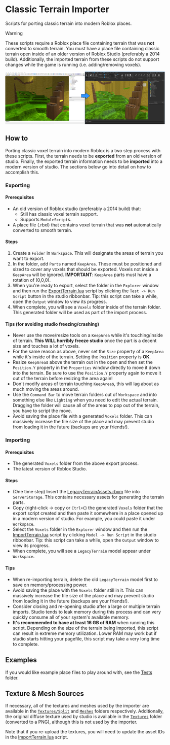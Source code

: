 # Classic Terrain Importer
Scripts for porting classic terrain into modern Roblox places. 

> [!WARNING]
> These scripts require a Roblox place file containing terrain that was **not** converted to smooth terrain. You must have a place file containing classic terrain open inside of an older version of Roblox Studio (preferably a 2014 build). Additionally, the imported terrain from these scripts do not support changes while the game is running (i.e. adding/removing voxels).

![](./Screenshots/Screenshot1.png)

## How to
Porting classic voxel terrain into modern Roblox is a two step process with these scripts. First, the terrain needs to be **exported** from an old version of studio. Finally, the exported terrain information needs to be **imported** into a modern version of studio. The sections below go into detail on how to accomplish this.

### Exporting

#### Prerequisites
- An old version of Roblox studio (preferably a 2014 build) that:
    - Still has classic voxel terrain support.
    - Supports `ModuleScript`s.
- A place file (.rbxl) that contains voxel terrain that was **not** automatically converted to smooth terrain.

#### Steps
1. Create a `Folder` in `Workspace`. This will designate the areas of terrain you want to export.
2. In the folder, add `Part`s named `KeepArea`. These must be positioned and sized to cover any voxels that should be exported. Voxels not inside a `KeepArea` will be ignored. **IMPORTANT**: `KeepArea` parts must have a rotation of (0,0,0).
3. When you're ready to export, select the folder in the `Explorer` window and then run the [ExportTerrain.lua](./ExportTerrain.lua) script by clicking the `Test -> Run Script` button in the studio ribbonbar. Tip: this script can take a while, open the `Output` window to view its progress.
4. When complete, you will see a `Voxels` folder inside of the terrain folder. This generated folder will be used as part of the import process.

#### Tips (for avoiding studio freezing/crashing)
- Never use the move/resize tools on a `KeepArea` while it's touching/inside of terrain. **This WILL horribly freeze studio** once the part is a decent size and touches a lot of voxels.
- For the same reason as above, never set the `Size` property of a `KeepArea` while it's inside of the terrain. Setting the `Position` property is **OK**.
- Resize `KeepArea`s above the terrain out in the open and then set the `Position.Y` property in the `Properties` window directly to move it down into the terrain. Be sure to use the `Position.Y` property again to move it out of the terrain before resizing the area again!
- Don't modify areas of terrain touching `KeepArea`s, this will lag about as much moving the areas around.
- Use the `Command Bar` to move terrain folders out of `Workspace` and into something else like `Lighting` when you need to edit the actual terrain. Dragging the folder will cause all of the areas to pop out of the terrain, you have to script the move.
- Avoid saving the place file with a generated `Voxels` folder. This can massively increase the file size of the place and may prevent studio from loading it in the future (backups are your friends!).

### Importing

#### Prerequisites
- The generated `Voxels` folder from the above export process.
- The latest version of Roblox Studio.

#### Steps
- (One time step) Insert the [LegacyTerrainAssets.rbxm](./LegacyTerrainAssets.rbxm) file into `ServerStorage`. This contains necessary assets for generating the terrain parts.
- Copy (right-click -> copy or `Ctrl+C`) the generated `Voxels` folder that the export script created and then paste it somewhere in a place opened up in a modern version of studio. For example, you could paste it under `Workspace`.
- Select the `Voxels` folder in the `Explorer` window and then run the [ImportTerrain.lua](./ImportTerrain.lua) script by clicking `Model -> Run Script` in the studio ribbonbar. Tip: this script can take a while, open the `Output` window to view its progress.
- When complete, you will see a `LegacyTerrain` model appear under `Workspace`.

#### Tips
- When re-importing terrain, delete the old `LegacyTerrain` model first to save on memory/processing power.
- Avoid saving the place with the `Voxels` folder still in it. This can massively increase the file size of the place and may prevent studio from loading it in the future (backups are your friends!).
- Consider closing and re-opening studio after a large or multiple terrain imports. Studio tends to leak memory during this process and can very quickly consume all of your system's available memory.
- **It's recommended to have at least 16 GB of RAM** when running this script. Depending on the size of the terrain being imported, this script can result in extreme memory utilization. Lower RAM may work but if studio starts hitting your pagefile, this script may take a very long time to complete.

## Examples
If you would like example place files to play around with, see the [Tests](./Tests) folder.

## Texture & Mesh Sources
If necessary, all of the textures and meshes used by the importer are available in the [`Textures/Split`](./Textures/Split/) and [`Meshes`](./Meshes) folders respectively. Additionally, the original diffuse texture used by studio is available in the [`Textures`](./Textures) folder (converted to a PNG), although this is not used by the importer.

Note that if you re-upload the textures, you will need to update the asset IDs in the [ImportTerrain.lua](./ImportTerrain.lua) script.
